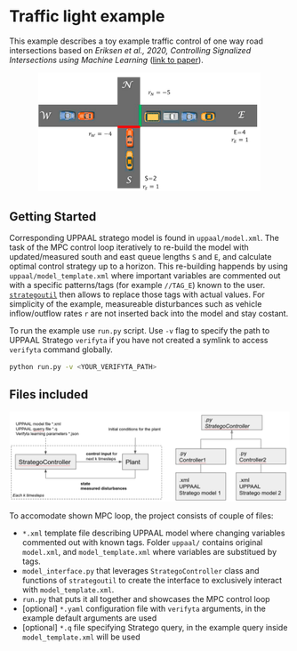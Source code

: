 # Traffic light example
This example describes a toy example traffic control of one way road intersections based on _Eriksen et al., 2020, Controlling Signalized Intersections using Machine Learning_ ([link to paper](https://doi.org/10.1016/j.trpro.2020.08.127)).

<p align="center">
  <img width="400" src="../docs/plant.png">
</p>

## Getting Started

Corresponding UPPAAL stratego model is found in `uppaal/model.xml`. The task of the MPC control loop iteratively to re-build the model with updated/measured south and east queue lengths `S` and `E`, and calculate optimal control strategy up to a horizon. This re-building happends by using `uppaal/model_template.xml` where important variables are commented out with a specific patterns/tags (for example `//TAG_E`) known to the user. [`strategoutil`](https://github.com/mihsamusev/strategoutil.git) then allows to replace those tags with actual values. For simplicity of the example, measureable disturbances such as vehicle inflow/outflow rates `r` are not inserted back into the model and stay costant.

To run the example use `run.py` script. Use `-v` flag to specify the path to UPPAAL Stratego `verifyta` if you have not created a symlink to access `verifyta` command globally.

```sh
python run.py -v <YOUR_VERIFYTA_PATH>
```

## Files included

<p align="center">
  <img width="800" src="../docs/loop.png">
</p>

To accomodate shown MPC loop, the project consists of couple of files:

- `*.xml` template file describing UPPAAL model where changing variables commented out with known tags. Folder `uppaal/` contains original `model.xml`, and `model_template.xml` where variables are substitued by tags.
- `model_interface.py` that leverages `StrategoController` class and functions of `strategoutil` to create the interface to exclusively interact with `model_template.xml`.
- `run.py` that puts it all together and showcases the MPC control loop
- [optional] `*.yaml` configuration file with `verifyta` arguments, in the example default arguments are used
- [optional] `*.q` file specifying Stratego query, in the example query inside `model_template.xml` will be used